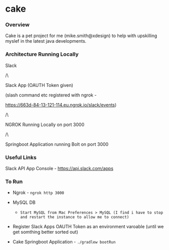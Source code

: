 # cake

### **Overview**

Cake is a pet project for me (mike.smith@xdesign) to help with upskilling myslef in the latest java developments.

### **Architecture Running Locally**

Slack

/\

Slack App (OAUTH Token given)

(slash command etc registered with ngrok -

https://663d-84-13-121-114.eu.ngrok.io/slack/events)

/\

NGROK Running Locally on port 3000

/\

Springboot Application running Bolt on port 3000

### **Useful Links**

Slack API App Console - https://api.slack.com/apps

### To Run

- Ngrok -  `ngrok http 3000`


- MySQL DB
    - `Start MySQL from Mac Preferences > MySQL (I find i have to stop and restart the instance to allow me to connect)`


- Register Slack Apps OAUTH Token as an environment varoable (until we get somthing better sorted out)


- Cake Springboot Application - `./gradlew bootRun`



